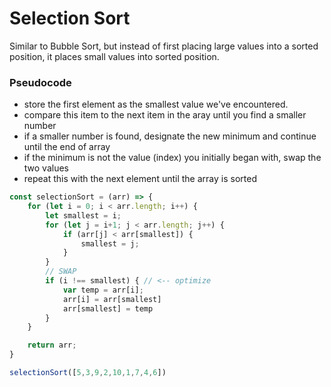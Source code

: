 # Selection Sort

Similar to Bubble Sort, but instead of first placing large values into a sorted position, it places small values into sorted position.

### Pseudocode
- store the first element as the smallest value we've encountered.
- compare this item to the next item in the aray until you find a smaller number
- if a smaller number is found, designate the new minimum and continue until the end of array
- if the minimum is not the value (index) you initially began with, swap the two values
- repeat this with the next element until the array is sorted

```javascript
const selectionSort = (arr) => {
    for (let i = 0; i < arr.length; i++) {
        let smallest = i;
        for (let j = i+1; j < arr.length; j++) {
            if (arr[j] < arr[smallest]) {
                smallest = j;
            }
        }
        // SWAP
        if (i !== smallest) { // <-- optimize
            var temp = arr[i];
            arr[i] = arr[smallest]
            arr[smallest] = temp
        }
    }

    return arr;
}

selectionSort([5,3,9,2,10,1,7,4,6])
```
